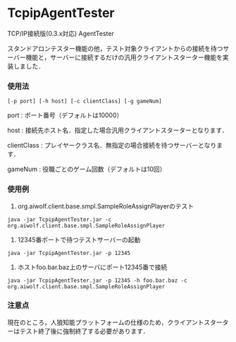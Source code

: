 # TcpipAgentTester
TCP/IP接続版(0.3.x対応) AgentTester

スタンドアロンテスター機能の他，テスト対象クライアントからの接続を待つサーバー機能と，サーバーに接続するだけの汎用クライアントスターター機能を実装しました．

### 使用法

  ```
  [-p port] [-h host] [-c clientClass] [-g gameNum]
  ```

port : ポート番号（デフォルトは10000）

host : 接続先ホスト名．指定した場合汎用クライアントスターターとなります．

clientClass : プレイヤークラス名．無指定の場合接続を待つサーバーとなります．
  
gameNum : 役職ごとのゲーム回数（デフォルトは10回）
  
### 使用例

  1. org.aiwolf.client.base.smpl.SampleRoleAssignPlayerのテスト
  
  ```
  java -jar TcpipAgentTester.jar -c org.aiwolf.client.base.smpl.SampleRoleAssignPlayer
  ```
  
  1. 12345番ポートで待つテストサーバーの起動
  
  ```
  java -jar TcpipAgentTester.jar -p 12345
  ```
  
  1. ホストfoo.bar.baz上のサーバにポート12345番で接続
  
  ```
  java -jar TcpipAgentTester.jar -p 12345 -h foo.bar.baz -c org.aiwolf.client.base.smpl.SampleRoleAssignPlayer
  ```
  
### 注意点

現在のところ，人狼知能プラットフォームの仕様のため，クライアントスターターはテスト終了後に強制終了する必要があります．